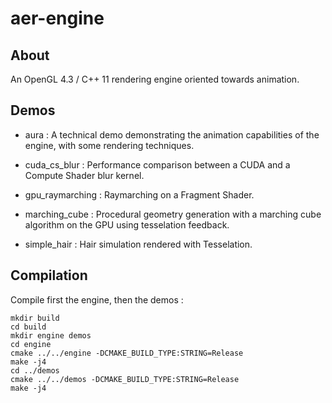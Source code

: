 aer-engine
================

About
---------------------------------

An OpenGL 4.3 / C++ 11 rendering engine oriented towards animation.


Demos
---------------------------------

* aura :
  A technical demo demonstrating the animation capabilities of the engine, with
  some rendering techniques.
  
* cuda_cs_blur :
  Performance comparison between a CUDA and a Compute Shader blur kernel.

* gpu_raymarching :
  Raymarching on a Fragment Shader.
  
* marching_cube :
  Procedural geometry generation with a marching cube algorithm on the GPU using
  tesselation feedback.

* simple_hair :
  Hair simulation rendered with Tesselation.


Compilation
---------------------------------

Compile first the engine, then the demos :
```
mkdir build
cd build
mkdir engine demos
cd engine
cmake ../../engine -DCMAKE_BUILD_TYPE:STRING=Release
make -j4
cd ../demos
cmake ../../demos -DCMAKE_BUILD_TYPE:STRING=Release
make -j4
```


